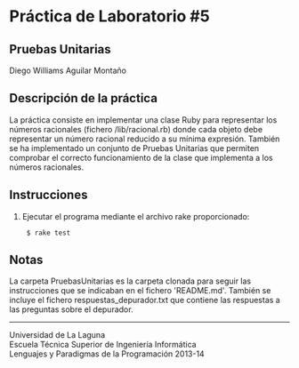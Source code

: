 Práctica de Laboratorio #5
==========================

Pruebas Unitarias
----------------- 

Diego Williams Aguilar Montaño

Descripción de la práctica
--------------------------
La práctica consiste en implementar una clase Ruby para representar los números racionales (fichero /lib/racional.rb) donde cada objeto debe representar un número racional reducido a su mínima expresión. También se ha implementado un conjunto de Pruebas Unitarias que permiten comprobar el correcto funcionamiento de la clase que implementa a los números racionales.


Instrucciones
-------------

1. Ejecutar el programa mediante el archivo rake proporcionado:

        $ rake test


Notas
-----
La carpeta PruebasUnitarias es la carpeta clonada para seguir las instrucciones que se indicaban en el fichero 'README.md'.
También se incluye el fichero respuestas_depurador.txt que contiene las respuestas a las preguntas sobre el depurador.

---

Universidad de La Laguna  
Escuela Técnica Superior de Ingeniería Informática  
Lenguajes y Paradigmas de la Programación 2013-14